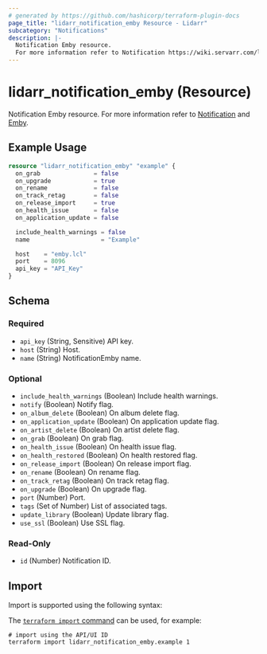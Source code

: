 ```yaml
---
# generated by https://github.com/hashicorp/terraform-plugin-docs
page_title: "lidarr_notification_emby Resource - Lidarr"
subcategory: "Notifications"
description: |-
  Notification Emby resource.
  For more information refer to Notification https://wiki.servarr.com/lidarr/settings#connect and Emby https://wiki.servarr.com/lidarr/supported#mediabrowser.
---
```


# lidarr_notification_emby (Resource)

<!-- subcategory:Notifications -->
Notification Emby resource.
For more information refer to [Notification](https://wiki.servarr.com/lidarr/settings#connect) and [Emby](https://wiki.servarr.com/lidarr/supported#mediabrowser).

## Example Usage

```terraform
resource "lidarr_notification_emby" "example" {
  on_grab               = false
  on_upgrade            = true
  on_rename             = false
  on_track_retag        = false
  on_release_import     = true
  on_health_issue       = false
  on_application_update = false

  include_health_warnings = false
  name                    = "Example"

  host    = "emby.lcl"
  port    = 8096
  api_key = "API_Key"
}
```

<!-- schema generated by tfplugindocs -->
## Schema

### Required

- `api_key` (String, Sensitive) API key.
- `host` (String) Host.
- `name` (String) NotificationEmby name.

### Optional

- `include_health_warnings` (Boolean) Include health warnings.
- `notify` (Boolean) Notify flag.
- `on_album_delete` (Boolean) On album delete flag.
- `on_application_update` (Boolean) On application update flag.
- `on_artist_delete` (Boolean) On artist delete flag.
- `on_grab` (Boolean) On grab flag.
- `on_health_issue` (Boolean) On health issue flag.
- `on_health_restored` (Boolean) On health restored flag.
- `on_release_import` (Boolean) On release import flag.
- `on_rename` (Boolean) On rename flag.
- `on_track_retag` (Boolean) On track retag flag.
- `on_upgrade` (Boolean) On upgrade flag.
- `port` (Number) Port.
- `tags` (Set of Number) List of associated tags.
- `update_library` (Boolean) Update library flag.
- `use_ssl` (Boolean) Use SSL flag.

### Read-Only

- `id` (Number) Notification ID.

## Import

Import is supported using the following syntax:

The [`terraform import` command](https://developer.hashicorp.com/terraform/cli/commands/import) can be used, for example:

```shell
# import using the API/UI ID
terraform import lidarr_notification_emby.example 1
```
